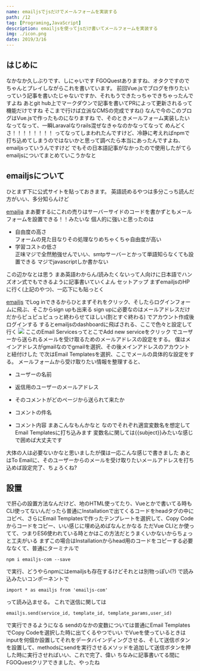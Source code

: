 ```yaml
---
name: emailjsでjsだけでメールフォームを実装する
path: /12
tag: [Programing,JavaScript]
description: emailjsを使ってjsだけ書いてメールフォームを実装する
img: ./icon.png
date: 2019/3/16
---
```


## はじめに
なかなか久しぶりです、しにゃいです
FGOQuestありますね、オタクですのでちゃんとプレイしながらこれを書いています。
前回Vue.jsでブログを作りたいっていう記事を書いたじゃないですか、それもうできたっちゃできちゃったんですよね
あとgit hub上でマークダウンで記事を書いてPRによって更新されるって機能だけですね
そこまで行けば立派なCMSの完成ですね()
なんで今のこのブログはVue.jsで作ったものになりますね
で、そのときメールフォーム実装したいなってなって、一瞬Laravalなりrails混ぜなきゃなのかなってなって
めんどくさ！！！！！！！！
ってなってしまわれたんですけど、冷静に考えればnpmで打ち込めてしまうのではないかと思って調べたら本当にあったんですよね、emailjsっていうんですけど
でもその日本語記事がなかったので使用したがてらemailjsについてまとめていこうかなと
## emailjsについて
ひとまず下に公式サイトを貼っておきます。
英語読めるやつは多分こっち読んだ方がいい、多分知らんけど
 
[emailja](https://www.emailjs.com/)
まあ要するにこれの売りはサーバーサイドのコードを書かずともメールフォームを設置できる！！みたいな
個人的に強いと思ったのは

* 自由度の高さ  
フォームの見た目なりその処理なりめちゃくちゃ自由度が高い
* 学習コストの低さ  
正味マジで全然勉強せんでいい、smtpサーバーとかって単語知らなくても設置できる
マジでjavascriptしか書かない

この辺かなとは思う
まあ英語わからん/読みたくないって人向けに日本語でハンズオン式でもできるように記事書いていくよん
セットアップ
まずemailjsのHPに行く(上記のやつ)、一応下にも貼っとく
 
[emailjs](https://www.emailjs.com/)
でLog inできるからひとまずそれをクリック、そしたらログインフォームに飛ぶ、そこからsign upも出来る
sign upに必要なのはメールアドレスだけだからピュピュピュっと終わらせてほしい(割とすぐ終わる)
でアカウント作成後ログインする
するとemailjsのdashboardに飛ばされる、ここで色々と設定して行く
<img src="/12-3.png" />
ここのEmail ServicesってとこでAdd new serviceをクリック
でユーザーから送られるメールを受け取るためのメールアドレスの設定をする。
僕はメインアドレスがgmailなのでgmailを選択、その後メインアドレスのアカウントと紐付けした
で次はEmail Templatesを選択、ここでメールの具体的な設定をする。
メールフォームから受け取りたい情報を整理すると、
* ユーザーの名前

* 返信用のユーザーのメールアドレス

* そのコメントがどのページから送られて来たか

* コメントの件名

* コメント内容
まあこんなもんかなと
なのでそれぞれ適宜変数名を想定してEmail Templatesに打ち込みます
変数名に関しては{{subject}}みたいな感じで囲めば大丈夫です

大体の人は必要ないかなと思いましたが僕は一応こんな感じで書きました
あとはTo Emailに、そのユーザーからのメールを受け取りたいメールアドレスを打ち込めば設定完了、ちょろくね?
## 設置
で肝心の設置方法なんだけど、地のHTML使ってたり、Vueとかで書いてる時もCLI使ってないんだったら普通にInstallationで出てくるコードをheadタグの中にコピペ、さらにEmail Templatesで作ったテンプレートを選択して、Copy Codeからコードをコピー、いい感じに埋め込めばなんとかなる
ただVue CLIとか使ってて、つまりES6使われている時とかはこの方法だとうまくいかないからちょっと工夫がいる
まずこの場合はInstallationからhead用のコードをコピーする必要ななくて、普通にターミナルで
```Console
npm i emailjs-com --save
```
で実行、どうやらnpmにはemailjsも存在するけどそれとは別物っぽい(?)
で読み込みたいコンポーネントで
```Vue
import * as emailjs from 'emailjs-com'
```
って読み込ませる。
これで送信に関しては
```Vue
emailjs.send(service_id, template_id, template_params,user_id)
```
で実行できるようになる
sendのなかの変数については普通にEmail TemplatesでCopy Codeを選択した時に出てくるやつでいい
でVueを使っているときはinputを何個か設置してそれをデータバインディングさせる、そして送信ボタンを設置して、methodsにsendを実行させるメソッドを追加して送信ボタンを押した時に実行させればいい、これで完了、偉い
ちなみに記事書いてる間にFGOQuestクリアできました、やったね
